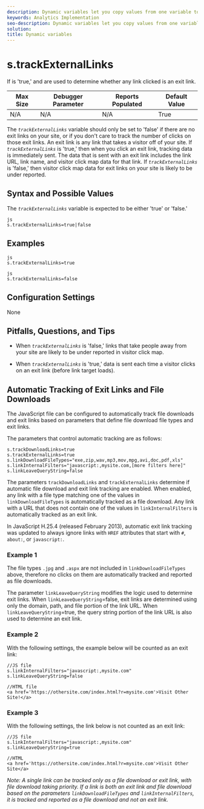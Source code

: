 ```yaml
---
description: Dynamic variables let you copy values from one variable to another without typing the full values multiple times in the image requests on your site.
keywords: Analytics Implementation
seo-description: Dynamic variables let you copy values from one variable to another without typing the full values multiple times in the image requests on your site.
solution: 
title: Dynamic variables
---
```


# s.trackExternalLinks

If  is 'true,'  and  are used to determine whether any link clicked is an exit link.

|  Max Size  | Debugger Parameter  | Reports Populated  | Default Value  |
|---|---|---|---|
|  N/A  | N/A  | N/A  | True  |

The *`trackExternalLinks`* variable should only be set to 'false' if there are no exit links on your site, or if you don't care to track the number of clicks on those exit links. An exit link is any link that takes a visitor off of your site. If *`trackExternalLinks`* is 'true,' then when you click an exit link, tracking data is immediately sent. The data that is sent with an exit link includes the link URL, link name, and visitor click map data for that link. If *`trackExternalLinks`* is 'false,' then visitor click map data for exit links on your site is likely to be under reported.

## Syntax and Possible Values

The *`trackExternalLinks`* variable is expected to be either 'true' or 'false.'

```
js
s.trackExternalLinks=true|false

```

## Examples

```
js
s.trackExternalLinks=true 

```

```
js
s.trackExternalLinks=false

```

## Configuration Settings

None

## Pitfalls, Questions, and Tips

* When *`trackExternalLinks`* is 'false,' links that take people away from your site are likely to be under reported in visitor click map.

* When *`trackExternalLinks`* is 'true,' data is sent each time a visitor clicks on an exit link (before link target loads).

## Automatic Tracking of Exit Links and File Downloads

The JavaScript file can be configured to automatically track file downloads and exit links based on parameters that define file download file types and exit links.

The parameters that control automatic tracking are as follows:

```
s.trackDownloadLinks=true 
s.trackExternalLinks=true 
s.linkDownloadFileTypes="exe,zip,wav,mp3,mov,mpg,avi,doc,pdf,xls" 
s.linkInternalFilters="javascript:,mysite.com,[more filters here]" 
s.linkLeaveQueryString=false 

```

The parameters `trackDownloadLinks` and `trackExternalLinks` determine if automatic file download and exit link tracking are enabled. When enabled, any link with a file type matching one of the values in `linkDownloadFileTypes` is automatically tracked as a file download. Any link with a URL that does not contain one of the values in `linkInternalFilters` is automatically tracked as an exit link.

In JavaScript H.25.4 (released February 2013), automatic exit link tracking was updated to always ignore links with `HREF` attributes that start with `#`, `about:`, or `javascript:`.

### Example 1

The file types `.jpg` and `.aspx` are not included in `linkDownloadFileTypes` above, therefore no clicks on them are automatically tracked and reported as file downloads.

The parameter `linkLeaveQueryString` modifies the logic used to determine exit links. When `linkLeaveQueryString`=false, exit links are determined using only the domain, path, and file portion of the link URL. When `linkLeaveQueryString`=true, the query string portion of the link URL is also used to determine an exit link.

### Example 2 

With the following settings, the example below will be counted as an exit link:

```
//JS file  
s.linkInternalFilters="javascript:,mysite.com" 
s.linkLeaveQueryString=false 
 
//HTML file 
<a href='https://othersite.com/index.html?r=mysite.com'>Visit Other Site!</a> 

```

### Example 3

With the following settings, the link below is not counted as an exit link:

```
//JS file  
s.linkInternalFilters="javascript:,mysite.com" 
s.linkLeaveQueryString=true 
 
//HTML  
<a href='https://othersite.com/index.html?r=mysite.com'>Visit Other Site</a> 

```

*Note: A single link can be tracked only as a file download or exit link, with file download taking priority. If a link is both an exit link and file download based on the parameters `linkDownloadFileTypes` and `linkInternalFilters`, it is tracked and reported as a file download and not an exit link.*